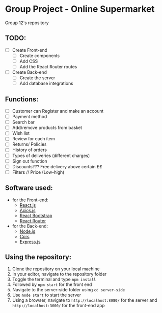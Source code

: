 # Group Project - Online Supermarket
 Group 12's repository
 
## TODO:
- [ ] Create Front-end
  - [ ] Create components
  - [ ] Add CSS
  - [ ] Add the React Router routes
- [ ] Create Back-end
  - [ ] Create the server
  - [ ] Add database integrations 
  
## Functions:
- [ ] Customer can Register and make an account 
- [ ] Payment method 
- [ ] Search bar 
- [ ] Add/remove products from basket 
- [ ] Wish list 
- [ ] Review for each item 
- [ ] Returns/ Policies  
- [ ] History of orders 
- [ ] Types of deliveries (different charges) 
- [ ] Sign out function 
- [ ] Discounts??? Free delivery above certain ££ 
- [ ] Filters // Price (Low-high) 
 
## Software used: 
- for the Front-end:
  - [React.js](https://reactjs.org/)
  - [Axios.js](https://github.com/axios/axios)
  - [React Bootstrap](https://react-bootstrap.github.io/)
  - [React Router](https://reactrouter.com/)
- for the Back-end:
  - [Node.js](https://nodejs.org/en/)
  - [Cors](https://www.npmjs.com/package/cors)
  - [Express.js](https://expressjs.com/)

## Using the repository:
 1. Clone the repository on your local machine
 2. In your editor, navigate to the repository folder
 3. Toggle the terminal and type `npm install`
 4. Followed by `npm start` for the front end
 5. Navigate to the server-side folder using `cd server-side`
 6. Use `node start` to start the server
 7. Using a browser, navigate to `http://localhost:8080/` for the server and `http://localhost:3000/` for the front-end app
